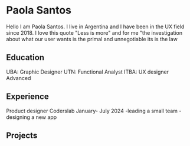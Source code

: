 # Paola Santos
Hello I am Paola Santos. I live in Argentina and I have been in the UX field since 2018.
I love this quote
"Less is more" and for me "the investigation about what our user wants is the primal and unnegotiable its is the law

## Education
UBA: Graphic Designer
UTN: Functional Analyst
ITBA: UX designer Advanced 

## Experience
Product designer
Coderslab January- July 2024
-leading a small team
-designing a new app

## Projects

